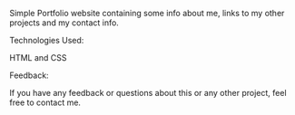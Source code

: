 Simple Portfolio website containing some info about me, links to my other projects and my contact info.

Technologies Used:

HTML and CSS

Feedback:

If you have any feedback or questions about this or any other project, feel free to contact me.


